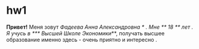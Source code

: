 # hw1
**Привет!** Меня зовут  *Фадеева Анна Александровна  * . Мне  ** 18 ** лет    .   
Я учусь в   *** Высшей Школе Экономики***,  получать высшее образование именно здесь - очень приятно и интересно . 
